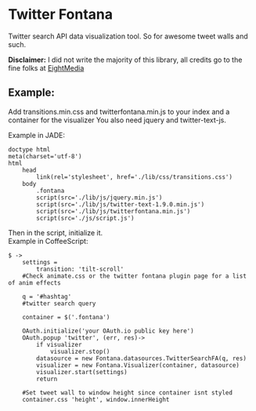 # Twitter Fontana

Twitter search API data visualization tool. So for awesome tweet walls and such.  

**Disclaimer:** I did not write the majority of this library, all credits go to the fine folks at [EightMedia](https://github.com/EightMedia)  

## Example: 

Add transitions.min.css and twitterfontana.min.js to your index and a container for the visualizer 
You also need jquery and twitter-text-js.  

Example in JADE:    

```
doctype html
meta(charset='utf-8')
html
    head
        link(rel='stylesheet', href='./lib/css/transitions.css')
    body
        .fontana
        script(src='./lib/js/jquery.min.js')
        script(src='./lib/js/twitter-text-1.9.0.min.js')    
        script(src='./lib/js/twitterfontana.min.js')
        script(src='./js/script.js')
```

Then in the script, initialize it.  
Example in CoffeeScript:  

```
$ ->   
    settings =
        transition: 'tilt-scroll' 
    #Check animate.css or the twitter fontana plugin page for a list of anim effects

    q = '#hashtag' 
    #twitter search query

    container = $('.fontana')

    OAuth.initialize('your OAuth.io public key here')
    OAuth.popup 'twitter', (err, res)->
        if visualizer
            visualizer.stop()
        datasource = new Fontana.datasources.TwitterSearchFA(q, res)
        visualizer = new Fontana.Visualizer(container, datasource)
        visualizer.start(settings)
        return

    #Set tweet wall to window height since container isnt styled
    container.css 'height', window.innerHeight
```
